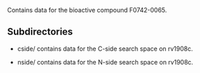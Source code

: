 Contains data for the bioactive compound F0742-0065.

## Subdirectories

- cside/ contains data for the C-side search space on rv1908c.

- nside/ contains data for the N-side search space on rv1908c.

